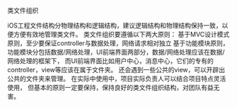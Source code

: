 类文件组织

iOS工程文件结构分物理结构和逻辑结构，建议逻辑结构和物理结构保持一致，以便方便有效地管理类文件。
类文件组织要遵循以下两大原则：
基于MVC设计模式原则，至少要保证controller与数据处理，网络请求相对独立
基于功能模块原则，功能模块分包括数据/网络处理，UI前端界面两部分，数据/网络处理应该在数据/网络处理的框架下，
而UI前端界面比如用户中心，消息中心，它们的专有的controller，view等应该在属于文件夹。
还会遇到一些公共的view，可以开辟出公共的文件夹来管理。
在实际中使用中，项目实际负责人可以结合项目特点灵活使用，
但基本的原则一定要保持，保持良好的类文件组织结构，对团队有益无害。
